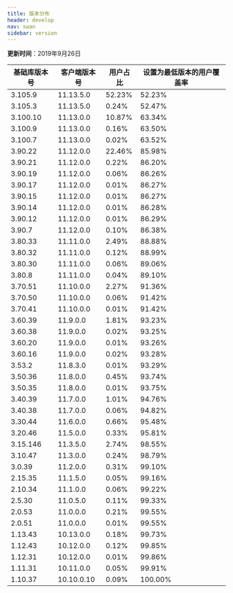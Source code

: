 ```yaml
---
title: 版本分布
header: develop
nav: swan
sidebar: version
---
```

**更新时间**：2019年9月26日

|基础库版本号|客户端版本号|用户占比|设置为最低版本的用户覆盖率|
|---|---|---|---|
|3.105.9|11.13.5.0|52.23%|52.23%|
|3.105.3|11.13.5.0|0.24%|52.47%|
|3.100.10|11.13.0.0|10.87%|63.34%|
|3.100.9|11.13.0.0|0.16%|63.50%|
|3.100.7|11.13.0.0|0.02%|63.52%|
|3.90.22|11.12.0.0|22.46%|85.98%|
|3.90.21|11.12.0.0|0.22%|86.20%|
|3.90.19|11.12.0.0|0.06%|86.26%|
|3.90.17|11.12.0.0|0.01%|86.27%|
|3.90.15|11.12.0.0|0.01%|86.27%|
|3.90.14|11.12.0.0|0.01%|86.28%|
|3.90.12|11.12.0.0|0.01%|86.29%|
|3.90.7|11.12.0.0|0.10%|86.38%|
|3.80.33|11.11.0.0|2.49%|88.88%|
|3.80.32|11.11.0.0|0.12%|88.99%|
|3.80.30|11.11.0.0|0.06%|89.06%|
|3.80.8|11.11.0.0|0.04%|89.10%|
|3.70.51|11.10.0.0|2.27%|91.36%|
|3.70.50|11.10.0.0|0.06%|91.42%|
|3.70.41|11.10.0.0|0.01%|91.42%|
|3.60.39|11.9.0.0|1.81%|93.23%|
|3.60.38|11.9.0.0|0.02%|93.25%|
|3.60.20|11.9.0.0|0.01%|93.26%|
|3.60.16|11.9.0.0|0.02%|93.28%|
|3.53.2|11.8.3.0|0.01%|93.29%|
|3.50.36|11.8.0.0|0.45%|93.74%|
|3.50.35|11.8.0.0|0.01%|93.75%|
|3.40.39|11.7.0.0|1.01%|94.76%|
|3.40.38|11.7.0.0|0.06%|94.82%|
|3.30.44|11.6.0.0|0.66%|95.48%|
|3.20.46|11.5.0.0|0.33%|95.81%|
|3.15.146|11.3.5.0|2.74%|98.55%|
|3.10.47|11.3.0.0|0.24%|98.79%|
|3.0.39|11.2.0.0|0.31%|99.10%|
|2.15.35|11.1.5.0|0.05%|99.16%|
|2.10.34|11.1.0.0|0.06%|99.22%|
|2.5.30|11.0.5.0|0.11%|99.33%|
|2.0.53|11.0.0.0|0.21%|99.55%|
|2.0.51|11.0.0.0|0.01%|99.55%|
|1.13.43|10.13.0.0|0.18%|99.73%|
|1.12.43|10.12.0.0|0.12%|99.85%|
|1.12.31|10.12.0.0|0.01%|99.86%|
|1.11.31|10.11.0.0|0.05%|99.91%|
|1.10.37|10.10.0.10|0.09%|100.00%|